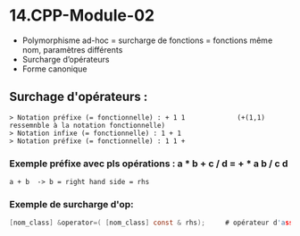 # 14.CPP-Module-02

* Polymorphisme ad-hoc = surcharge de fonctions = fonctions même nom, paramètres différents 
* Surcharge d’opérateurs
* Forme canonique

## Surchage d'opérateurs :
```
> Notation préfixe (= fonctionnelle) : + 1 1             (+(1,1) ressemnble à la notation fonctionnelle)  
> Notation infixe (= fonctionnelle) : 1 + 1  
> Notation préfixe (= fonctionnelle) : 1 1 + 
```

### Exemple préfixe avec pls opérations : a * b + c / d = + * a b / c d
```
a + b  -> b = right hand side = rhs
```
### Exemple de surcharge d'op:  
``` c
[nom_class] &operator=( [nom_class] const & rhs);     # opérateur d'assignation
 ```
 
